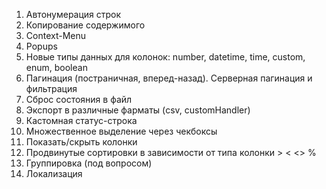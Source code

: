 1. Автонумерация строк
2. Копирование содержимого
3. Context-Menu
4. Popups
5. Новые типы данных для колонок: number, datetime, time, custom, enum, boolean
6. Пагинация (постраничная, вперед-назад). Серверная пагинация и фильтрация
7. Сброс состояния в файл
8. Экспорт в различные фарматы (csv, customHandler)
9. Кастомная статус-строка
10. Множественное выделение через чекбоксы
11. Показать/скрыть колонки
12. Продвинутые сортировки в зависимости от типа колонки > < <> %
13. Группировка (под вопросом)
14. Локализация

